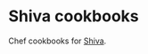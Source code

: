 Shiva cookbooks
===============

Chef cookbooks for [Shiva](https://github.com/tooxie/shiva-server).
